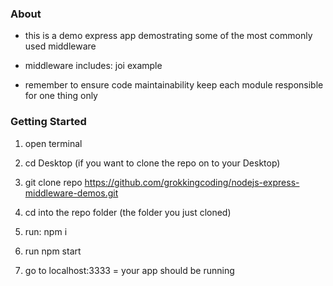 ### About

- this is a demo express app demostrating some of the most commonly used middleware

- middleware includes: joi example

- remember to ensure code maintainability keep each module responsible for one thing only

### Getting Started

1. open terminal

2. cd Desktop (if you want to clone the repo on to your Desktop)

3. git clone repo https://github.com/grokkingcoding/nodejs-express-middleware-demos.git

4. cd into the repo folder (the folder you just cloned)

5. run: npm i

6. run npm start

7. go to localhost:3333 = your app should be running
